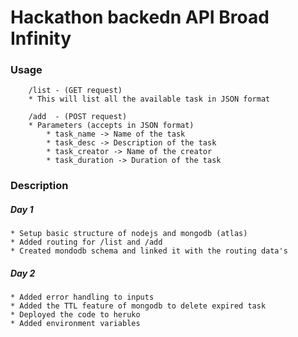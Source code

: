 # Hackathon backedn API Broad Infinity

### Usage

```
    /list - (GET request)
    * This will list all the available task in JSON format

    /add  - (POST request)
    * Parameters (accepts in JSON format)
        * task_name -> Name of the task
        * task_desc -> Description of the task
        * task_creator -> Name of the creator
        * task_duration -> Duration of the task

```

### Description 

##### Day 1

```
* Setup basic structure of nodejs and mongodb (atlas)
* Added routing for /list and /add
* Created mondodb schema and linked it with the routing data's
```

##### Day 2

```
* Added error handling to inputs
* Added the TTL feature of mongodb to delete expired task
* Deployed the code to heruko
* Added environment variables
```